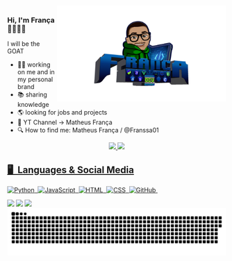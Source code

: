 <img align="right" width="390" height="220" src="./logo/LOGO MARCA D'AGUA.png" style="max-width: 100%;">

### Hi, I'm França 👋🏼🇫🇷

I will be the GOAT

- 💪🏽 working on me and in my personal brand
- 📚 sharing knowledge
- 🌎 looking for jobs and projects
- 💬 YT Channel → Matheus França
- 🔍 How to find me: Matheus França / @Franssa01

<div align="center">
  <a href="https://github.com/franssa01">
  <img height="145em" src="https://github-readme-stats.vercel.app/api?username=franssa01&show_icons=true&theme=midnight-purple&include_all_commits=true&count_private=true"/>
  <img height="145em" src="https://github-readme-stats.vercel.app/api/top-langs/?username=franssa01&layout=compact&langs_count=7&theme=midnight-purple"/>
</div>
  
 <div>
   <h2> 🖥 &nbsp;Languages & Social Media</h2>
  
  ![Python](https://img.shields.io/badge/-Python-05122A?style=flat-flat&logo=Python)&nbsp;
  ![JavaScript](https://img.shields.io/badge/-JavaScript-05122A?style=flat&logo=javascript)&nbsp;
  ![HTML](https://img.shields.io/badge/-HTML-05122A?style=flat&logo=HTML5)&nbsp;
  ![CSS](https://img.shields.io/badge/-CSS-05122A?style=flat&logo=CSS3&logoColor=1572B6)&nbsp;
  ![GitHub](https://img.shields.io/badge/-GitHub-05122A?style=flat&logo=github)&nbsp;
  
</div>
  
  <div> 
  <a href="https://www.youtube.com/channel/UC6Lu7pztsUGTo-Md7FVtIFg" target="_blank">                                                                          <img src="https://img.shields.io/badge/YouTube-FF0000?style=for-the-badge&logo=youtube&logoColor=white" target="_blank"></a>
  <a href="https://www.instagram.com/franssa01/" target="_blank">                                                                                               <img src="https://img.shields.io/badge/-Instagram-%23E4405F?style=for-the-badge&logo=instagram&logoColor=white" target="_blank"></a>
  <a href="https://www.linkedin.com/in/matheus-fran%C3%A7a-b0961a222/" target="_blank"><img src="https://img.shields.io/badge/-LinkedIn-%230077B5?style=for-the-badge&logo=linkedin&logoColor=white" target="_blank"></a> 
 </div
    
![Snake animation](https://github.com/franssa01/franssa01/blob/output/github-contribution-grid-snake.svg)



